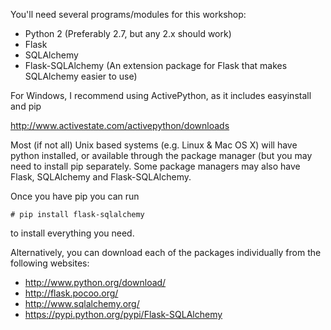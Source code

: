 You'll need several programs/modules for this workshop:

* Python 2 (Preferably 2.7, but any 2.x should work)
* Flask
* SQLAlchemy
* Flask-SQLAlchemy (An extension package for Flask that makes SQLAlchemy easier to use)

For Windows, I recommend using ActivePython, as it includes easyinstall and pip

http://www.activestate.com/activepython/downloads

Most (if not all) Unix based systems (e.g. Linux & Mac OS X) will have python installed,
or available through the package manager (but you may need to install pip separately.
Some package managers may also have Flask, SQLAlchemy and Flask-SQLAlchemy.

Once you have pip you can run

    # pip install flask-sqlalchemy

to install everything you need.

Alternatively, you can download each of the packages individually from the following websites:

* http://www.python.org/download/
* http://flask.pocoo.org/
* http://www.sqlalchemy.org/
* https://pypi.python.org/pypi/Flask-SQLAlchemy
